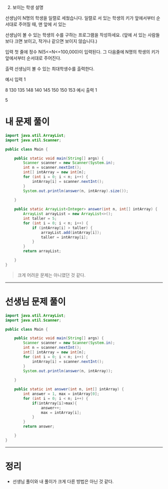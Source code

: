 2. 보이는 학생
설명

선생님이 N명의 학생을 일렬로 세웠습니다. 일렬로 서 있는 학생의 키가 앞에서부터 순서대로 주어질 때, 맨 앞에 서 있는

선생님이 볼 수 있는 학생의 수를 구하는 프로그램을 작성하세요. (앞에 서 있는 사람들보다 크면 보이고, 작거나 같으면 보이지 않습니다.)


입력
첫 줄에 정수 N(5<=N<=100,000)이 입력된다. 그 다음줄에 N명의 학생의 키가 앞에서부터 순서대로 주어진다.


출력
선생님이 볼 수 있는 최대학생수를 출력한다.


예시 입력 1 

8
130 135 148 140 145 150 150 153
예시 출력 1

5

# 내 문제 풀이
```java
import java.util.ArrayList;
import java.util.Scanner;

public class Main {

    public static void main(String[] args) {
        Scanner scanner = new Scanner(System.in);
        int n = scanner.nextInt();
        int[] intArray = new int[n];
        for (int i = 0; i < n; i++) {
            intArray[i] = scanner.nextInt();
        }
        System.out.println(answer(n, intArray).size());
        
    }

    public static ArrayList<Integer> answer(int n, int[] intArray) {
        ArrayList arrayList = new ArrayList<>();
        int taller = 5;
        for (int i = 0; i < n; i++) {
            if (intArray[i] > taller) {
                arrayList.add(intArray[i]);
                taller = intArray[i];
            }
        }
        return arrayList;

    }
}
```
>크게 어려운 문제는 아니였던 것 같다.
>

---

# 선생님 문제 풀이
```java
import java.util.ArrayList;
import java.util.Scanner;

public class Main {

    public static void main(String[] args) {
        Scanner scanner = new Scanner(System.in);
        int n = scanner.nextInt();
        int[] intArray = new int[n];
        for (int i = 0; i < n; i++) {
            intArray[i] = scanner.nextInt();
        }
        System.out.println(answer(n, intArray));
        
    }

    public static int answer(int n, int[] intArray) {
        int answer = 1, max = intArray[0];
        for (int i = 0; i < n; i++) {
            if(intArray[i]>max){
                answer++;
                max = intArray[i];
            }
        }
        return answer;

    }
}
```
---
# 정리
- 선생님 풀이와 내 풀이가 크게 다른 방법은 아닌 것 같다.